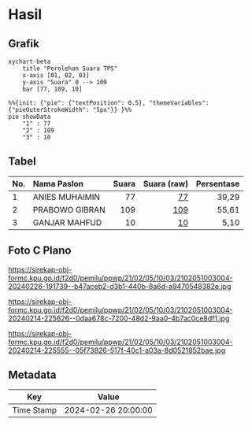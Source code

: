 # Hasil

## Grafik

```mermaid
xychart-beta
    title "Perolehan Suara TPS"
    x-axis [01, 02, 03]
    y-axis "Suara" 0 --> 109
    bar [77, 109, 10]
```

```mermaid
%%{init: {"pie": {"textPosition": 0.5}, "themeVariables": {"pieOuterStrokeWidth": "5px"}} }%%
pie showData
    "1" : 77
    "2" : 109
    "3" : 10
```

## Tabel

| No. | Nama Paslon    | Suara | Suara (raw) | Persentase |
|:--- |:-------------- | -----:| -----------:| ----------:|
| 1   | ANIES MUHAIMIN | 77    | [77][p-1]   | 39,29      |
| 2   | PRABOWO GIBRAN | 109   | [109][p-2]  | 55,61      |
| 3   | GANJAR MAHFUD  | 10    | [10][p-3]   | 5,10       |


[p-1]: https://github.com/gigit-pemilu/pemilu-2024-21-kepulauan-riau/blob/main/pilpres/hitung-suara/sub/21-kepulauan-riau/sub/02-karimun/sub/05-tebing/sub/1003-kapling/sub/004-tps/sub/paslon-1.txt
[p-2]: https://github.com/gigit-pemilu/pemilu-2024-21-kepulauan-riau/blob/main/pilpres/hitung-suara/sub/21-kepulauan-riau/sub/02-karimun/sub/05-tebing/sub/1003-kapling/sub/004-tps/sub/paslon-2.txt
[p-3]: https://github.com/gigit-pemilu/pemilu-2024-21-kepulauan-riau/blob/main/pilpres/hitung-suara/sub/21-kepulauan-riau/sub/02-karimun/sub/05-tebing/sub/1003-kapling/sub/004-tps/sub/paslon-3.txt

## Foto C Plano

https://sirekap-obj-formc.kpu.go.id/f2d0/pemilu/ppwp/21/02/05/10/03/2102051003004-20240226-191739--b47aceb2-d3b1-440b-8a6d-a9470548382e.jpg

https://sirekap-obj-formc.kpu.go.id/f2d0/pemilu/ppwp/21/02/05/10/03/2102051003004-20240214-225626--0daa678c-7200-48d2-9aa0-4b7ac0ce8df1.jpg

https://sirekap-obj-formc.kpu.go.id/f2d0/pemilu/ppwp/21/02/05/10/03/2102051003004-20240214-225555--05f73826-517f-40c1-a03a-8d0521852bae.jpg


## Metadata

| Key        | Value               |
| ---------- | ------------------- |
| Time Stamp | 2024-02-26 20:00:00 |



